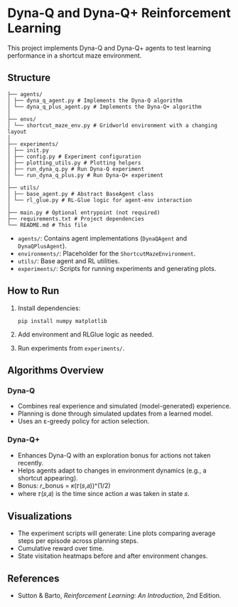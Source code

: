 # Dyna-Q and Dyna-Q+ Reinforcement Learning

This project implements Dyna-Q and Dyna-Q+ agents to test learning performance in a shortcut maze environment.

## Structure

```
├── agents/
│ ├── dyna_q_agent.py # Implements the Dyna-Q algorithm
│ └── dyna_q_plus_agent.py # Implements the Dyna-Q+ algorithm
│
├── envs/
│ └── shortcut_maze_env.py # Gridworld environment with a changing layout
│
├── experiments/
│ ├── init.py
│ ├── config.py # Experiment configuration
│ ├── plotting_utils.py # Plotting helpers
│ ├── run_dyna_q.py # Run Dyna-Q experiment
│ └── run_dyna_q_plus.py # Run Dyna-Q+ experiment
│
├── utils/
│ ├── base_agent.py # Abstract BaseAgent class
│ └── rl_glue.py # RL-Glue logic for agent-env interaction
│
├── main.py # Optional entrypoint (not required)
├── requirements.txt # Project dependencies
└── README.md # This file
```

- `agents/`: Contains agent implementations (`DynaQAgent` and `DynaQPlusAgent`).
- `environments/`: Placeholder for the `ShortcutMazeEnvironment`.
- `utils/`: Base agent and RL utilities.
- `experiments/`: Scripts for running experiments and generating plots.

## How to Run

1. Install dependencies:
    ```
    pip install numpy matplotlib
    ```
2. Add environment and RLGlue logic as needed.

3. Run experiments from `experiments/`.

## Algorithms Overview
### Dyna-Q
- Combines real experience and simulated (model-generated) experience.
- Planning is done through simulated updates from a learned model.
- Uses an ε-greedy policy for action selection.
### Dyna-Q+
- Enhances Dyna-Q with an exploration bonus for actions not taken recently.
- Helps agents adapt to changes in environment dynamics (e.g., a shortcut appearing).
- Bonus: 𝑟_bonus = 𝜅(𝜏(𝑠,𝑎))^(1/2)
- where 𝜏(𝑠,𝑎) is the time since action 𝑎 was taken in state 𝑠.

## Visualizations
- The experiment scripts will generate: Line plots comparing average steps per episode across planning steps.
- Cumulative reward over time.
- State visitation heatmaps before and after environment changes.

## References

- Sutton & Barto, *Reinforcement Learning: An Introduction*, 2nd Edition.
